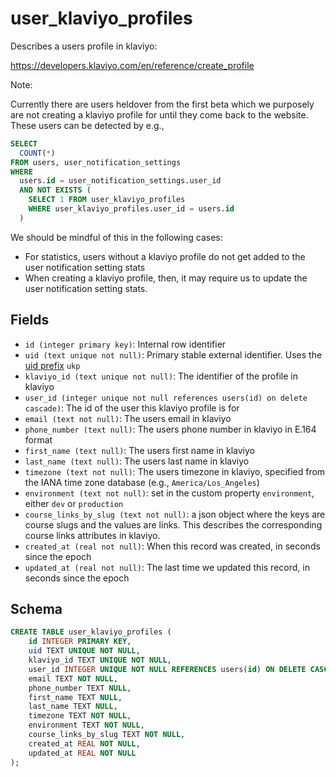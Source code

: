 # user_klaviyo_profiles

Describes a users profile in klaviyo:

https://developers.klaviyo.com/en/reference/create_profile

Note:

Currently there are users heldover from the first beta which we purposely are not creating
a klaviyo profile for until they come back to the website. These users can be detected by
e.g.,

```sql
SELECT
  COUNT(*)
FROM users, user_notification_settings
WHERE
  users.id = user_notification_settings.user_id
  AND NOT EXISTS (
    SELECT 1 FROM user_klaviyo_profiles
    WHERE user_klaviyo_profiles.user_id = users.id
  )
```

We should be mindful of this in the following cases:

- For statistics, users without a klaviyo profile do not get added to the
  user notification setting stats
- When creating a klaviyo profile, then, it may require us to update the
  user notification setting stats.

## Fields

- `id (integer primary key)`: Internal row identifier
- `uid (text unique not null)`: Primary stable external identifier. Uses the
  [uid prefix](../uid_prefixes.md) `ukp`
- `klaviyo_id (text unique not null)`: The identifier of the profile in klaviyo
- `user_id (integer unique not null references users(id) on delete cascade)`: The id of
  the user this klaviyo profile is for
- `email (text not null)`: The users email in klaviyo
- `phone_number (text null)`: The users phone number in klaviyo in E.164 format
- `first_name (text null)`: The users first name in klaviyo
- `last_name (text null)`: The users last name in klaviyo
- `timezone (text not null)`: The users timezone in klaviyo, specified from the
  IANA time zone database (e.g., `America/Los_Angeles`)
- `environment (text not null)`: set in the custom property `environment`, either
  `dev` or `production`
- `course_links_by_slug (text not null)`: a json object where the keys are course slugs
  and the values are links. This describes the corresponding course links attributes in
  klaviyo.
- `created_at (real not null)`: When this record was created, in seconds since the epoch
- `updated_at (real not null)`: The last time we updated this record, in seconds since the epoch

## Schema

```sql
CREATE TABLE user_klaviyo_profiles (
    id INTEGER PRIMARY KEY,
    uid TEXT UNIQUE NOT NULL,
    klaviyo_id TEXT UNIQUE NOT NULL,
    user_id INTEGER UNIQUE NOT NULL REFERENCES users(id) ON DELETE CASCADE,
    email TEXT NOT NULL,
    phone_number TEXT NULL,
    first_name TEXT NULL,
    last_name TEXT NULL,
    timezone TEXT NOT NULL,
    environment TEXT NOT NULL,
    course_links_by_slug TEXT NOT NULL,
    created_at REAL NOT NULL,
    updated_at REAL NOT NULL
);
```
